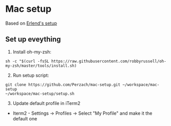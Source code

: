 # Mac setup

Based on [Erlend's setup](https://github.com/ErlendF/mac-setup.git)

## Set up eveything
1. Install oh-my-zsh:
```
sh -c "$(curl -fsSL https://raw.githubusercontent.com/robbyrussell/oh-my-zsh/master/tools/install.sh)
```

2. Run setup script:
```
git clone https://github.com/Perzach/mac-setup.git ~/workspace/mac-setup
~/workspace/mac-setup/setup.sh
```

3. Update default profile in iTerm2
* Iterm2 - Settings -> Profiles -> Select "My Profile" and make it the default one
